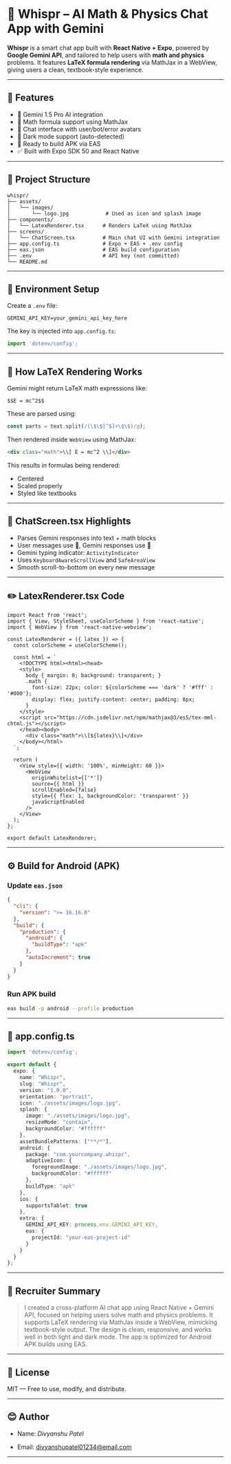 # 🤖 Whispr – AI Math & Physics Chat App with Gemini

**Whispr** is a smart chat app built with **React Native + Expo**, powered by **Google Gemini API**, and tailored to help users with **math and physics** problems. It features **LaTeX formula rendering** via MathJax in a WebView, giving users a clean, textbook-style experience.

---

## 📱 Features

* 🤖 Gemini 1.5 Pro AI integration
* 📀 Math formula support using MathJax
* 💬 Chat interface with user/bot/error avatars
* 🌙 Dark mode support (auto-detected)
* 📲 Ready to build APK via EAS
* ✅ Built with Expo SDK 50 and React Native

---

## 📂 Project Structure

```
whispr/
├── assets/
│   └── images/
│       └── logo.jpg            # Used as icon and splash image
├── components/
│   └── LatexRenderer.tsx      # Renders LaTeX using MathJax
├── screens/
│   └── ChatScreen.tsx         # Main chat UI with Gemini integration
├── app.config.ts              # Expo + EAS + .env config
├── eas.json                   # EAS build configuration
├── .env                       # API key (not committed)
└── README.md
```

---

## 🔑 Environment Setup

Create a `.env` file:

```env
GEMINI_API_KEY=your_gemini_api_key_here
```

The key is injected into `app.config.ts`:

```ts
import 'dotenv/config';
```

---

## 🧠 How LaTeX Rendering Works

Gemini might return LaTeX math expressions like:

```
$$E = mc^2$$
```

These are parsed using:

```ts
const parts = text.split(/(\$\$[^$]+\$\$)/g);
```

Then rendered inside `WebView` using MathJax:

```html
<div class="math">\\[ E = mc^2 \\]</div>
```

This results in formulas being rendered:

* Centered
* Scaled properly
* Styled like textbooks

---

## 💬 ChatScreen.tsx Highlights

* Parses Gemini responses into text + math blocks
* User messages use 🧑, Gemini responses use 🤖
* Gemini typing indicator: `ActivityIndicator`
* Uses `KeyboardAwareScrollView` and `SafeAreaView`
* Smooth scroll-to-bottom on every new message

---

## ✏️ LatexRenderer.tsx Code

```tsx
import React from 'react';
import { View, StyleSheet, useColorScheme } from 'react-native';
import { WebView } from 'react-native-webview';

const LatexRenderer = ({ latex }) => {
  const colorScheme = useColorScheme();

  const html = `
    <!DOCTYPE html><html><head>
    <style>
      body { margin: 0; background: transparent; }
      .math {
        font-size: 22px; color: ${colorScheme === 'dark' ? '#fff' : '#000'};
        display: flex; justify-content: center; padding: 8px;
      }
    </style>
    <script src="https://cdn.jsdelivr.net/npm/mathjax@3/es5/tex-mml-chtml.js"></script>
    </head><body>
      <div class="math">\\[${latex}\\]</div>
    </body></html>
  `;

  return (
    <View style={{ width: '100%', minHeight: 60 }}>
      <WebView
        originWhitelist={['*']}
        source={{ html }}
        scrollEnabled={false}
        style={{ flex: 1, backgroundColor: 'transparent' }}
        javaScriptEnabled
      />
    </View>
  );
};

export default LatexRenderer;
```

---

## ⚙️ Build for Android (APK)

### Update `eas.json`

```json
{
  "cli": {
    "version": ">= 16.16.0"
  },
  "build": {
    "production": {
      "android": {
        "buildType": "apk"
      },
      "autoIncrement": true
    }
  }
}
```

### Run APK build

```bash
eas build -p android --profile production
```

---

## 🔧 app.config.ts

```ts
import 'dotenv/config';

export default {
  expo: {
    name: "Whispr",
    slug: "Whispr",
    version: "1.0.0",
    orientation: "portrait",
    icon: "./assets/images/logo.jpg",
    splash: {
      image: "./assets/images/logo.jpg",
      resizeMode: "contain",
      backgroundColor: "#ffffff"
    },
    assetBundlePatterns: ["**/*"],
    android: {
      package: "com.yourcompany.whispr",
      adaptiveIcon: {
        foregroundImage: "./assets/images/logo.jpg",
        backgroundColor: "#ffffff"
      },
      buildType: "apk"
    },
    ios: {
      supportsTablet: true
    },
    extra: {
      GEMINI_API_KEY: process.env.GEMINI_API_KEY,
      eas: {
        projectId: "your-eas-project-id"
      }
    }
  }
};
```

---

## 💼 Recruiter Summary

> I created a cross-platform AI chat app using React Native + Gemini API, focused on helping users solve math and physics problems. It supports LaTeX rendering via MathJax inside a WebView, mimicking textbook-style output. The design is clean, responsive, and works well in both light and dark mode. The app is optimized for Android APK builds using EAS.

---

## 📜 License

MIT — Free to use, modify, and distribute.

---

## 😊 Author

* Name: *Divyanshu Patel*

* Email: [divyanshupatel01234@email.com](mailto:divyanshupatel01234@email.com)

---
